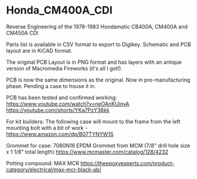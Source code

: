 # Honda_CM400A_CDI
Reverse Engineering of the 1978-1983 Hondamatic CB400A, CM400A and CM450A CDI

Parts list is available in CSV format to export to Digikey.
Schematic and PCB layout are in KiCAD format.

The original PCB Layout is in PNG format and has layers with an antique
version of Macromedia Fireworks (it's all I got!).

PCB is now the same dimensions as the original.
Now in pre-manufacturing phase.  Pending a case to house it in.

PCB has been tested and confirmed working:
https://www.youtube.com/watch?v=neOAnKUinyA
https://youtube.com/shorts/YKa7PzY36kk

For kit builders:
The following case will mount to the frame from the left mounting
bolt with a bit of work - https://www.amazon.com/dp/B07TYNYW1S

Grommet for case:
7080N16 EPDM Grommet from MCM (7/8" drill hole size x 1 1/8" total length)
https://www.mcmaster.com/catalog/128/4232

Potting compound:
MAX MCR
https://theepoxyexperts.com/product-category/electrical/max-mcr-black-ab/
